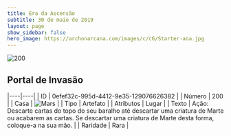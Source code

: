 ```yaml
---
title: Era da Ascensão
subtitle: 30 de maio de 2019
layout: page
show_sidebar: false
hero_image: https://archonarcana.com/images/c/c6/Starter-aoa.jpg
---
```


![200](https://cdn.keyforgegame.com/media/card_front/pt/435_200_CMC6PGCJCCV4_pt.png)

## Portal de Invasão

|----|----|
| ID | 0efef32c-995d-4412-9e35-129076626382 |
| Número | 200 |
| Casa | ![Mars](https://archonarcana.com/images/thumb/d/de/Mars.png/22px-Mars.png "Marte") |
| Tipo | Artefato |
| Atributos | Lugar |
| Texto | Ação: Descarte cartas do topo do seu baralho até descartar uma criatura de Marte ou acabarem as cartas. Se descartar uma criatura de Marte desta forma, coloque-a na sua mão. |
| Raridade | Rara |
